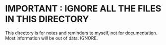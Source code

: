 # IMPORTANT : IGNORE ALL THE FILES IN THIS DIRECTORY

This directory is for notes and reminders to myself, not for documentation. Most information will be out of data. IGNORE.